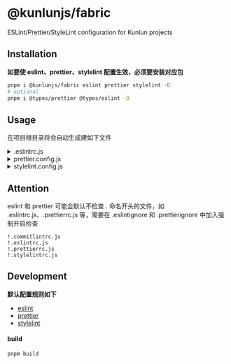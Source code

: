 # @kunlunjs/fabric

ESLint/Prettier/StyleLint configuration for Kunlun projects

## Installation

<b>如要使 eslint、prettier、stylelint 配置生效，必须要安装对应包</b>

```bash
pnpm i @kunlunjs/fabric eslint prettier stylelint -D
# optional
pnpm i @types/prettier @types/eslint -D
```

## Usage

在项目根目录将会自动生成建如下文件

<details>
  <summary>.eslintrc.js</summary>
  <pre><code>
// @ts-check
/**
* @type {import('eslint').Linter.Config}
*/
module.exports = {
  extends: [require.resolve('@kunlunjs/fabric/dist/eslint')]
}

// 或者安装使用 pnpm i eslint-define-config -D
const { defineConfig } = require('eslint-define-config')
module.exports = defineConfig({
extends: [require.resolve('@kunlunjs/fabric/dist/eslint')]
})

  </pre></code>
</details>

<details>
  <summary>prettier.config.js</summary>
  <pre><code>
// @ts-check
const prettierConfig = require('@kunlunjs/fabric/dist/prettier')

/**
 * 安装 @types/prettier，可选
 * @type {import('prettier').Config}
 */
module.exports = {
  ...prettierConfig,
  // 如果使用了 tailwindcss，默认查找 prettier 配置文件同目录的 tailwindcss.config.js 文件，在其它位置则需指定，如
  // tailwindConfig: './packages/web/tailwind.config.js'
}
  </pre></code>
</details>

<details>
  <summary>stylelint.config.js</summary>
  <pre><code>
// @ts-check
/**
 * @type {import('stylelint').Config}
 */
module.exports = {
  extends: [require.resolve('@kunlunjs/fabric/dist/stylelint')]
}
  </pre></code>
</details>

## Attention

eslint 和 prettier 可能会默认不检查 . 命名开头的文件，如 .eslintrc.js、.prettierrc.js 等，需要在 .eslintignore 和 .prettierignore 中加入强制开启检查

```
!.commitlintrc.js
!.eslintrc.js
!.prettierrc.js
!.stylelintrc.js
```

## Development

<b>默认配置规则如下</b>

- [eslint](src/eslint.ts)
- [prettier](src/prettier.ts)
- [stylelint](src/stylelint.ts)

#### build

```bash
pnpm build
```
